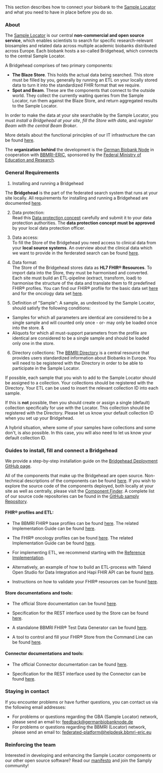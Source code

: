 This section describes how to connect your biobank to the [Sample Locator](https://samplelocator.bbmri.de) and what you need to have in place before you do so.

### About
The [Sample Locator](https://samplelocator.bbmri.de) is our central **non-commercial and open source service**, which enables scientists to search for specific research-relevant biosamples and related data across multiple academic biobanks distributed across Europe. Each biobank hosts a so-called Bridgehead, which connects to the central Sample Locator.

A Bridgehead comprises of two primary components:
* **The Blaze Store**. This holds the actual data being searched. This store must be filled by you, generally by running an ETL on your locally stored data to turn it into the standardized FHIR format that we require.
* **Spot and Beam**. These are the components that connect to the outside world. They collect the currently waiting queries from the Sample Locator, run them against the Blaze Store, and return aggregated results to the Sample Locator.

In order to make the data at your site searchable by the Sample Locator, you must *install a Bridgehead at your site*, *fill the Store with data*, and *register Beam with the central Beam Broker*.

More details about the functional principles of our IT infrastructure the can be found [here](https://github.com/samply/bridgehead).

The **organization behind** the development is the [German Biobank Node](https://www.bbmri.de/?L=1) in cooperation with [BBMRI-ERIC](http://www.bbmri-eric.eu), sponsored by the [Federal Ministry of Education and Research](https://www.bmbf.de/en/index.html).


### General Requirements
1. Installing and running a Bridgehead

The **Bridgehead** is the part of the federated search system that runs at your site locally. All requirements for installing and running a Bridgehead are documented [here](https://github.com/samply/bridgehead).

2. Data protection:  
Read this [Data protection concept](https://www.bbmri.de/biobanking/it/data-protection-concept/?L=1) carefully and submit it to your data protection authorities. The **data protection concept must be approved** by your local data protection officer.

3. Data access:  
To fill the Store of the Bridgehead you need access to clinical data from your **local source systems**. An overview about the clinical data which we want to provide in the ferderated search can be found [here](overview.html).

4. Data format:  
The Store of the Bridgehead stores data as **HL7 FHIR® Resources**. To import data into the Store, they must be harmonised and converted. Each site must build an ETL-pipeline (extract, transform, load) to harmonise the structure of the data and translate them to fit predefined FHIR® profiles.
You can find our FHIR® profile for the basic data set [here](https://simplifier.net/bbmri.de) and for the oncology data set [here](https://simplifier.net/oncology).

5. Definition of "Sample": 
A sample, as undestood by the Sample Locator, should satisfy the following conditions:

* Samples for which all parameters are identical are considered to be a single sample and will counted only once - or- may only be loaded once into the store. & 
* Aliquots for which all must-support parameters from the profile are identical are considered to be a single sample and should be loaded only one in the store.

6. Directory collections: 
The [BBMRI Directory](https://directory.bbmri-eric.eu) is a central resource that provides users standardized information about Biobanks in Europe. You will need to be registered with the Directory in order to be able to participate in the Sample Locator.

If possible, each sample that you wish to add to the Sample Locator should be assigned to a collection. Your collections should be registered with the Directory. Your ETL can be used to insert the relevant collection ID into each sample.

If this is **not** possible, then you should create or assign a single (default) collection specifically for use with the Locator. This collection should be registered with the Directory. Please let us know your default collection ID when you set up your Bridgehead.

A hybrid situation, where some of your samples have collections and some don't, is also possible. In this case, you will also need to let us know your default collection ID.


### Guides to install, fill and connect a Bridgehead
We provide a step-by-step installation guide on the [Bridgehead Deployment GitHub page](https://github.com/samply/bridgehead-deployment).

All of the components that make up the Bridgehead are open source. Non-technical descriptions of the components can be found [here](https://www.bbmri.de/biobanking/it/open-source-software/?L=1). If you wish to explore the source code of the components deployed, both locally at your site as well as centrally, please visit the [Component Finder](https://samply.github.io/samply-component-finder/). A complete list of our source code repositories can be found in the [GitHub samply Repository](https://github.com/samply).

#### FHIR® profiles and ETL:

* The BBMRI FHIR® base profiles can be found [here](https://simplifier.net/bbmri.de). The related Implementation Guide can be found [here](https://samply.github.io/bbmri-fhir-ig).

* The FHIR® oncology profiles can be found [here](https://simplifier.net/oncology). The related Implementation Guide can be found [here](https://simplifier.net/guide/implementationguide4/home).

* For implementing ETL, we recommend starting with the [Reference Implementation](https://github.com/BBMRI-cz/fhir-module).

* Alternatively, an example of how to build an ETL-process with Talend Open Studio for Data Integration and Hapi FHIR API can be found [here](etlTalent.html).

* Instructions on how to validate your FHIR® resources can be found [here](support.html).

#### Store documentations and tools:

* The official Store documentation can be found [here](https://github.com/samply/blaze#blaze).

* Specification for the REST interface used by the Store can be found [here](https://www.hl7.org/fhir/http.html).

* A standalone BBMRI FHIR® Test Data Generator can be found [here](https://github.com/samply/bbmri-fhir-gen).

* A tool to control and fill your FHIR® Store from the Command Line can be found [here](https://github.com/samply/blazectl).

#### Connector documentations and tools:

* The official Connector documentation can be found [here](https://github.com/samply/blaze#connector).

* Specification for the REST interface used by the Connector can be found [here](https://github.com/samply/share-client/blob/master/docs/diagram/Sequence_diagram_calls.md).

### Staying in contact

If you encounter problems or have further questions, you can contact us via the following email addresses:

* For problems or questions regarding the GBA (Sample Locator) network, please send an email to: feedback@germanbiobanknode.de
* For problems or questions regarding the BBMRI (Locator) network, please send an email to: federated-platform@helpdesk.bbmri-eric.eu

### Reinforcing the team
Interested in developing and enhancing the Sample Locator components or our other open source software? Read our [manifesto](https://samply.github.io/manifest) and join the Samply community!
